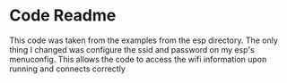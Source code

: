 # Code Readme
This code was taken from the examples from the esp directory. The only thing I changed was configure the ssid and password on my esp's menuconfig. This allows the code to access the wifi information upon running and connects correctly
